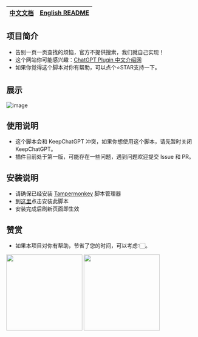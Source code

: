 | [中文文档](https://github.com/banbri/ChatGPT-Plugins-Searchable/blob/main/readme.md) | [English README](https://github.com/banbri/ChatGPT-Plugins-Searchable/blob/main/README_EN.md) |
| --- | --- |

## 项目简介

- 告别一页一页查找的烦恼，官方不提供搜索，我们就自己实现！
- 这个网站你可能感兴趣：[ChatGPT Plugin 中文介绍网](https://chatgpt-plugins.banbri.cn/)
- 如果你觉得这个脚本对你有帮助，可以点个⭐️STAR支持一下。

## 展示

![image](https://github.com/banbri/ChatGPT-Plugins-Searchable/assets/44187480/95efd073-9448-4d60-b725-a243a0223e84)

## 使用说明

- 这个脚本会和 KeepChatGPT 冲突，如果你想使用这个脚本，请先暂时关闭 KeepChatGPT。
- 插件目前处于第一版，可能存在一些问题，遇到问题欢迎提交 Issue 和 PR。

## 安装说明

- 请确保已经安装 [Tampermonkey](https://chrome.google.com/webstore/detail/tampermonkey/dhdgffkkebhmkfjojejmpbldmpobfkfo) 脚本管理器
- 到[这里](https://greasyfork.org/zh-CN/scripts/466901)点击安装此脚本
- 安装完成后刷新页面即生效

## 赞赏

- 如果本项目对你有帮助，节省了您的时间，可以考虑👇🏻。

<img src="https://github.com/banbri/ChatGPT-Plugins-Searchable/assets/44187480/1e94da09-12d3-47b7-85f0-e056b45fed22" width="200"/>
<img src="https://github.com/banbri/ChatGPT-Plugins-Searchable/assets/44187480/b8d9470b-6a6f-49fa-85fb-e75888547eca" width="200"/>
